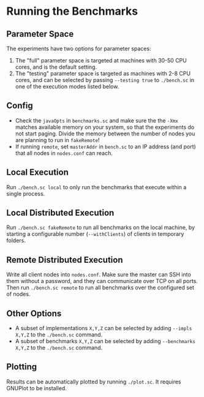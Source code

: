 Running the Benchmarks
======================

Parameter Space
---------------

The experiments have two options for parameter spaces:
	
1. The "full" parameter space is targeted at machines with 30-50 CPU cores, and is the default setting.
2. The "testing" parameter space is targeted as machines with 2-8 CPU cores, and can be selected by passing `--testing true` to `./bench.sc` in one of the execution modes listed below.

Config
------

- Check the `javaOpts` in `benchmarks.sc` and make sure the the `-Xmx` matches available memory on your system, so that the experiments do not start paging. Divide the memory between the number of nodes you are planning to run in `fakeRemote`!
- If running `remote`, set `masterAddr` in `bench.sc` to an IP address (and port) that all nodes in `nodes.conf` can reach.

Local Execution
---------------

Run `./bench.sc local` to only run the benchmarks that execute within a single process.

Local Distributed Execution
---------------------------

Run `./bench.sc fakeRemote` to run all benchmarks on the local machine, by starting a configurable number (`--withClients`) of clients in temporary folders.

Remote Distributed Execution
----------------------------

Write all client nodes into `nodes.conf`. Make sure the master can SSH into them without a password, and they can communicate over TCP on all ports.
Then run `./bench.sc remote` to run all benchmarks over the configured set of nodes.

Other Options
-------------

- A subset of implementations `X,Y,Z` can be selected by adding `--impls X,Y,Z` to the `./bench.sc` command.
- A subset of benchmarks `X,Y,Z` can be selected by adding `--benchmarks X,Y,Z` to the `./bench.sc` command.

Plotting
--------

Results can be automatically plotted by running `./plot.sc`. It requires GNUPlot to be installed.
